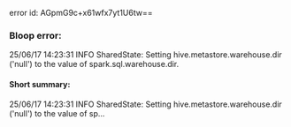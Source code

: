 error id: AGpmG9c+x61wfx7yt1U6tw==
### Bloop error:

25/06/17 14:23:31 INFO SharedState: Setting hive.metastore.warehouse.dir ('null') to the value of spark.sql.warehouse.dir.
#### Short summary: 

25/06/17 14:23:31 INFO SharedState: Setting hive.metastore.warehouse.dir ('null') to the value of sp...